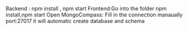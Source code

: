 Backend : npm install , npm start 
Frontend:Go into the folder npm install,npm start
Open MongoCompass: Fill in the connection manaually port:27017 it will automatic create database and schema 

